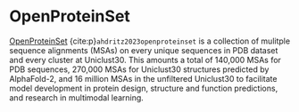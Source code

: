 # OpenProteinSet 
[OpenProteinSet](https://arxiv.org/abs/2308.05326v1) {cite:p}`ahdritz2023openproteinset` is a collection of mulitple sequence alignments (MSAs) on every unique sequences in PDB dataset and every cluster at Uniclust30. This amounts a total of 140,000 MSAs for PDB sequences, 270,000 MSAs for Uniclust30 structures predicted by AlphaFold-2, and 16 million MSAs in the unfiltered Uniclust30 to facilitate model development in protein design, structure and function predictions, and research in multimodal learning.
